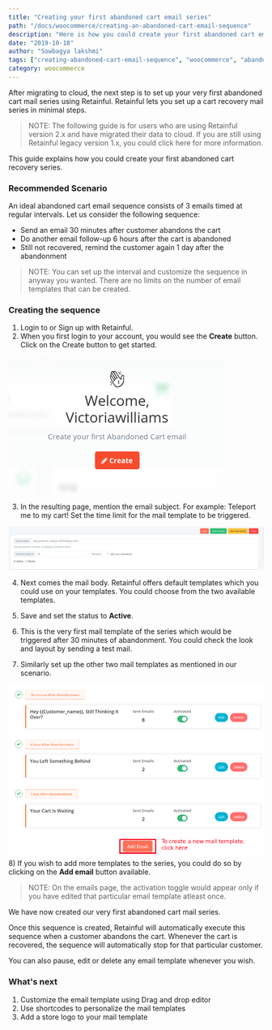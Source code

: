 ```yaml
---
title: "Creating your first abandoned cart email series"
path: "/docs/woocommerce/creating-an-abandoned-cart-email-sequence"
description: "Here is how you could create your first abandoned cart email sequence using Retainful."
date: "2019-10-18"
author: "Sowbagya lakshmi"
tags: ["creating-abandoned-cart-email-sequence", "woocommerce", "abandoned cart emails"]
category: woocommerce
---
```


After migrating to cloud, the next step is to set up your very first abandoned cart mail series using Retainful.  Retainful lets you set up a cart recovery mail series in minimal steps.

> NOTE: The following guide is for users who are using Retainful version 2.x and have migrated their data to cloud. If you are still using Retainful legacy version 1.x, you could click <link-text url="https://www.retainful.com/docs/woocommerce/retainful-abandoned-cart-recovery" target="_blank" rel="noopener">here </link-text>for more information.

This guide explains how you could create your first abandoned cart recovery series.

### Recommended Scenario

An ideal abandoned cart email sequence consists of 3 emails timed at regular intervals. Let us consider the following sequence:

- Send an email 30 minutes after customer abandons the cart
- Do another email follow-up 6 hours after the cart is abandoned
- Still not recovered, remind the customer again 1 day after the abandonment

>NOTE: You can set up the interval and customize the sequence in anyway you wanted. There are no limits on the number of email templates that can be created.

### Creating the sequence

1) Login to or Sign up with Retainful. 
2) When you first login to your account, you would see the **Create** button. Click on the Create button to get started. 

![Create button](../../images/docs/creating-abandoned-cart-mail-series/create-button.png)

3) In the resulting page, mention the email subject.
For example: Teleport me to my cart!
Set the time limit for the mail template to be triggered.

![Mail subject](../../images/docs/creating-abandoned-cart-mail-series/mail-subject.png)

4) Next comes the mail body. Retainful offers default templates which you could use on your templates. You could choose from the two available templates.

5) Save and set the status to **Active**. 
6) This is the very first mail template of the series which would be triggered after 30 minutes of abandonment. You could check the look and layout by sending a test mail.
7) Similarly set up the other two mail templates as mentioned in our scenario. 

![Mail sequence](../../images/docs/creating-abandoned-cart-mail-series/mail-sequence.png)
8) If you wish to add more templates to the series, you could do so by clicking on the **Add email** button available. 

>NOTE: On the emails page, the activation toggle would appear only if you have edited that particular email template atleast once.

We have now created our very first abandoned cart mail series. 

Once this sequence is created, Retainful will automatically execute this sequence when a customer abandons the cart. Whenever the cart is recovered, the sequence will automatically stop for that particular customer. 

You can also pause, edit or delete any email template whenever you wish.

### What's next

1. <link-text url="https://www.retainful.com/docs/woocommerce/customizing-the-email-templates-using-drag-and-drop-editor" target="_blank" rel="noopener">Customize the email template using Drag and drop editor</link-text>
2. <link-text url="https://www.retainful.com/docs/woocommerce/shortcodes-for-reference">Use shortcodes to personalize the mail templates</link-text>
3. <link-text url="https://www.retainful.com/docs/woocommerce/adding-a-store-logo-on-your-email-template" target="_blank" rel="noopener">Add a store logo to your mail template</link-text>

